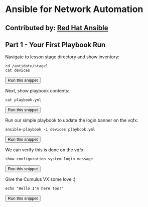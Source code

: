 # Ansible for Network Automation
**Contributed by: [Red Hat Ansible](https://www.redhat.com/en/technologies/management/ansible)**
---

## Part 1 - Your First Playbook Run

Navigate to lesson stage directory and show inventory:

```
cd /antidote/stage1
cat devices
```
<button type="button" class="btn btn-primary btn-sm" onclick="runSnippetInTab('ansible', this)">Run this snippet</button>


Next, show playbook contents:

```
cat playbook.yml
```
<button type="button" class="btn btn-primary btn-sm" onclick="runSnippetInTab('ansible', this)">Run this snippet</button>

Run our simple playbook to update the login banner on the vqfx:

```
ansible-playbook -i devices playbook.yml
```
<button type="button" class="btn btn-primary btn-sm" onclick="runSnippetInTab('ansible', this)">Run this snippet</button>

We can verify this is done on the vqfx:

```
show configuration system login message
```
<button type="button" class="btn btn-primary btn-sm" onclick="runSnippetInTab('vqfx1', this)">Run this snippet</button>

Give the Cumulus VX some love :)

```
echo "Hello I'm here too!"
```
<button type="button" class="btn btn-primary btn-sm" onclick="runSnippetInTab('cvx1', this)">Run this snippet</button>
